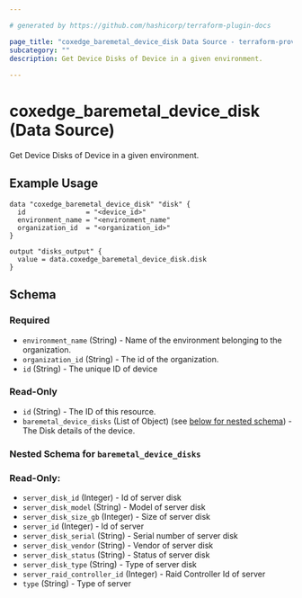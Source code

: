 ```yaml
---

# generated by https://github.com/hashicorp/terraform-plugin-docs

page_title: "coxedge_baremetal_device_disk Data Source - terraform-provider-coxedge"
subcategory: ""
description: Get Device Disks of Device in a given environment.
  
---
```


# coxedge_baremetal_device_disk (Data Source)

Get Device Disks of Device in a given environment.

Example Usage
---

```
data "coxedge_baremetal_device_disk" "disk" {
  id               = "<device_id>"
  environment_name = "<environment_name"
  organization_id  = "<organization_id>"
}

output "disks_output" {
  value = data.coxedge_baremetal_device_disk.disk
}
```

<!-- schema generated by tfplugindocs -->

## Schema

### Required

- `environment_name` (String) - Name of the environment belonging to the organization.
- `organization_id` (String) - The id of the organization.
- `id` (String) - The unique ID of device

### Read-Only

- `id` (String) - The ID of this resource.
- `baremetal_device_disks` (List of Object) (see [below for nested schema](#nestedatt--baremetal_device_disks)) - The Disk
  details of the device.

<a id="nestedatt--baremetal_device_disks"></a>

### Nested Schema for `baremetal_device_disks`

### Read-Only:

- `server_disk_id` (Integer) - Id of server disk
- `server_disk_model` (String) - Model of server disk
- `server_disk_size_gb` (Integer) - Size of server disk
- `server_id` (Integer) - Id of server
- `server_disk_serial` (String) - Serial number of server disk
- `server_disk_vendor` (String) - Vendor of server disk
- `server_disk_status` (String) - Status of server disk
- `server_disk_type` (String) - Type of server disk
- `server_raid_controller_id` (Integer) - Raid Controller Id of server
- `type` (String) - Type of server